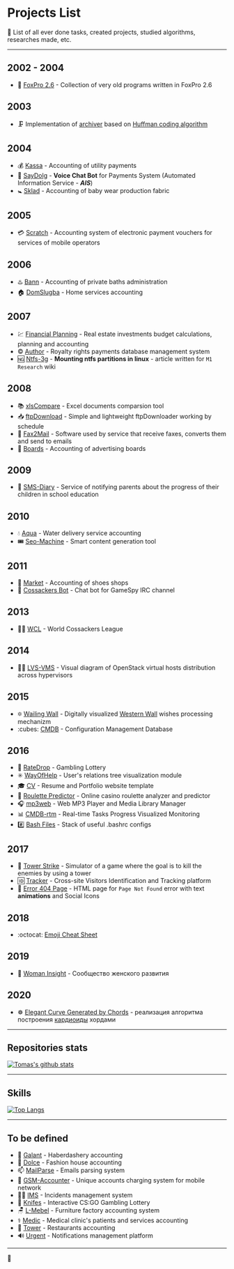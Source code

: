 # Projects List #

:floppy_disk: List of all ever done tasks, created projects, studied algorithms, researches made, etc.

---

## 2002 - 2004 ##

- :fox_face: [FoxPro 2.6](projects/foxpro26/) - Collection of very old programs written in FoxPro 2.6

## 2003 ##

- :clamp: Implementation of [archiver](projects/huffman/) based on [Huffman coding  algorithm](https://en.wikipedia.org/wiki/Huffman_coding)

## 2004 ##

- :moneybag: [Kassa](projects/kassa/) - Accounting of utility payments
- :calling: [SayDolg](projects/saydolg/) - **Voice Chat Bot** for Payments System (Automated Information Service - ***AIS***)
- :baby_symbol: [Sklad](projects/sklad/) - Accounting of baby wear production fabric

## 2005 ##

- :credit_card: [Scratch](projects/scratch/) - Accounting system of electronic payment vouchers for services of mobile operators

## 2006 ##

- :hotsprings: [Bann](projects/bann/) - Accounting of private baths administration
- :house: [DomSlugba](projects/domslugba/) - Home services accounting

## 2007 ##

- :chart: [Financial Planning](projects/fp/) - Real estate investments budget calculations, planning and accounting
- :copyright: [Author](projects/author/) - Royalty rights payments database management system
- :ng: [Ntfs-3g](http://research.m1stereo.tv/wiki/index.php/Ntfs-3g) - **Mounting ntfs partitions in linux** - article written for `M1 Research` wiki

## 2008 ##

- :books: [xlsCompare](projects/xlscompare/) - Excel documents comparsion tool
- :inbox_tray: [ftpDownload](projects/ftpdownload/) - Simple and lightweight ftpDownloader working by schedule
- :fax: [Fax2Mail](projects/fax2mail/) - Software used by service that receive faxes, converts them and send to emails
- :bookmark_tabs: [Boards](projects/boards/) - Accounting of advertising boards

## 2009 ##

- :orange_book: [SMS-Diary](projects/sms-diary/) - Service of notifying parents about the progress of their children in school education

## 2010 ##

- :droplet: [Aqua](projects/aqua/) - Water delivery service accounting
- :tickets: [Seo-Machine](projects/seo-machine/) - Smart content generation tool

## 2011 ##

- :shoe: [Market](projects/market/) - Accounting of shoes shops
- :genie: [Cossackers Bot](https://github.com/tbaltrushaitis/gsbot) - Chat bot for GameSpy IRC channel

## 2013 ##

- :guardsman: [WCL](http://bit.ly/wcl-com) - World Cossackers League

## 2014 ##

- :mechanic: [LVS-VMS](https://github.com/tbaltrushaitis/lvs-vms) - Visual diagram of OpenStack virtual hosts distribution across hypervisors

## 2015 ##

- :six_pointed_star: [Wailing Wall](projects/wailing-wall/) - Digitally visualized [Western Wall](https://en.wikipedia.org/wiki/Western_Wall) wishes processing mechanizm
- :cubes: [CMDB](projects/cmdb/) - Configuration Management Database

## 2016 ##

- :slot_machine: [RateDrop](projects/ratedrop/) - Gambling Lottery
- :eight_spoked_asterisk: [WayOfHelp](projects/wayofhelp/) - User's relations tree visualization module
- :mortar_board: [CV](https://github.com/tbaltrushaitis/cv) - Resume and Portfolio website template
- :game_die: [Roulette Predictor](projects/roulette-predictor/) - Online casino roulette analyzer and predictor
- :headphones: [mp3web](https://github.com/tbaltrushaitis/mp3web) - Web MP3 Player and Media Library Manager
- :bar_chart: [CMDB-rtm](https://github.com/tbaltrushaitis/cmdb-rtm) - Real-time Tasks Progress Visualized Monitoring
- :hash: [Bash Files](https://github.com/tbaltrushaitis/bash-files) - Stack of useful .bashrc configs

## 2017 ##

- :tokyo_tower: [Tower Strike](https://github.com/tbaltrushaitis/tower-strike) - Simulator of a game where the goal is to kill the enemies by using a tower
- :id: [Tracker](projects/visitors-tracker/) - Cross-site Visitors Identification and Tracking platform
- :mushroom: [Error 404 Page](https://github.com/tbaltrushaitis/animated-error-404-page) - HTML page for `Page Not Found` error with text **animations** and Social Icons

## 2018 ##

- :octocat: [Emoji Cheat Sheet](https://github.com/tbaltrushaitis/git-emoji-cheat-sheet)

## 2019 ##

- :woman: [Woman Insight](https://cwi.womaninsight.club/) - Сообщество женского развития

## 2020 ##

<!-- - :art: [Elegant Curve Generated by Chords](https://github.com/tbaltrushaitis/elegant-curve) - реализация алгоритма построения [кардиоиды](https://en.wikipedia.org/wiki/Cardioid) хордами /-->
- :wheel_of_dharma: [Elegant Curve Generated by Chords](projects/elegant-curve) - реализация алгоритма построения [кардиоиды](https://en.wikipedia.org/wiki/Cardioid) хордами

---

## Repositories stats ##
<!--/ [![Tomas's github stats](https://github-readme-stats.vercel.app/api?username=tbaltrushaitis&show_icons=true&theme=vue)](https://github.com/tbaltrushaitis/) /-->
[![Tomas's github stats](https://github-readme-stats.vercel.app/api?username=tbaltrushaitis&show_icons=true&theme=vue&hide=issues)](https://github.com/tbaltrushaitis/)

---
## Skills ##
[![Top Langs](https://github-readme-stats.vercel.app/api/top-langs/?username=tbaltrushaitis&langs_count=10&layout=compact)](https://github.com/tbaltrushaitis/)
<!--/ [![Top Langs](https://github-readme-stats.vercel.app/api/top-langs/?username=tbaltrushaitis&langs_count=10)](https://github.com/tbaltrushaitis/) /-->

---

## To be defined ##

- :barber: [Galant](projects/galant/) - Haberdashery accounting
- :dress: [Dolce](projects/dolce/) - Fashion house accounting
- :mailbox: [MailParse](projects/mailparse/) - Emails parsing system
- :iphone: [GSM-Accounter](projects/gsm-accounter/) - Unique accounts charging system for mobile network
- :male_detective: [IMS](projects/ims/) - Incidents management system
- :knife: [Knifes](projects/knifes/) - Interactive CS:GO Gambling Lottery
- :chair: [L-Mebel](projects/l-mebel/) - Furniture factory accounting system
- :medical_symbol: [Medic](projects/medic/) - Medical clinic's patients and services accounting
- :fork_and_knife: [Tower](projects/tower/) - Restaurants accounting
- :loud_sound: [Urgent](projects/urgent/) - Notifications management platform

---

:scorpion:

